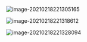 ![image-20210218221305165](C:\Users\multicampus\AppData\Roaming\Typora\typora-user-images\image-20210218221305165.png)

![image-20210218221318612](C:\Users\multicampus\AppData\Roaming\Typora\typora-user-images\image-20210218221318612.png)

![image-20210218221328094](C:\Users\multicampus\AppData\Roaming\Typora\typora-user-images\image-20210218221328094.png)